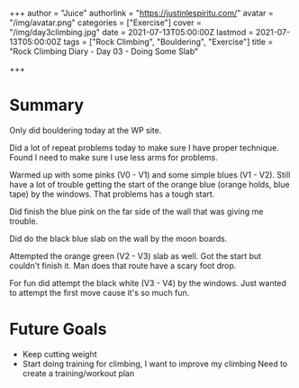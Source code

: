 +++
author = "Juice"
authorlink = "https://justinlespiritu.com/"
avatar = "/img/avatar.png"
categories = ["Exercise"]
cover = "/img/day3climbing.jpg"
date = 2021-07-13T05:00:00Z
lastmod = 2021-07-13T05:00:00Z
tags = ["Rock Climbing", "Bouldering", "Exercise"]
title = "Rock Climbing Diary - Day 03 - Doing Some Slab"

+++
# Summary

Only did bouldering today at the WP site.

Did a lot of repeat problems today to make sure I have proper technique.  Found I need to make sure I use less arms for problems.

Warmed up with some pinks (V0 - V1) and some simple blues (V1 - V2).  Still have a lot of trouble getting the start of the orange blue (orange holds, blue tape) by the windows.  That problems has a tough start.

Did finish the blue pink on the far side of the wall that was giving me trouble.

Did do the black blue slab on the wall by the moon boards.

Attempted the orange green (V2 - V3) slab as well.  Got the start but couldn't finish it.  Man does that route have a scary foot drop.

For fun did attempt the black white (V3 - V4) by the windows.  Just wanted to attempt the first move  cause it's so much fun.

# Future Goals

* Keep cutting weight
* Start doing training for climbing, I want to improve my climbing  Need to create a training/workout plan